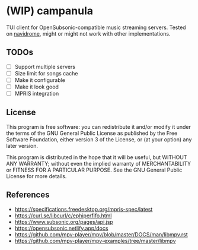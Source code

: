 # (WIP) campanula
TUI client for OpenSubsonic-compatible music streaming servers.
Tested on [navidrome], might or might not work with other implementations.

## TODOs
- [ ] Support multiple servers
- [ ] Size limit for songs cache
- [ ] Make it configurable
- [ ] Make it look good
- [ ] MPRIS integration

## License
This program is free software: you can redistribute it and/or modify
it under the terms of the GNU General Public License as published by
the Free Software Foundation, either version 3 of the License, or
(at your option) any later version.

This program is distributed in the hope that it will be useful,
but WITHOUT ANY WARRANTY; without even the implied warranty of
MERCHANTABILITY or FITNESS FOR A PARTICULAR PURPOSE. See the
GNU General Public License for more details.

## References
- https://specifications.freedesktop.org/mpris-spec/latest
- https://curl.se/libcurl/c/ephiperfifo.html
- https://www.subsonic.org/pages/api.jsp
- https://opensubsonic.netlify.app/docs
- https://github.com/mpv-player/mpv/blob/master/DOCS/man/libmpv.rst
- https://github.com/mpv-player/mpv-examples/tree/master/libmpv

[navidrome]: https://github.com/navidrome/navidrome

